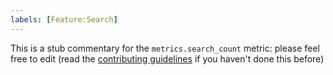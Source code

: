 ```yaml
---
labels: [Feature:Search]
---
```


This is a stub commentary for the `metrics.search_count` metric: please feel free to edit (read the
[contributing guidelines](https://github.com/mozilla/glean-annotations/blob/main/CONTRIBUTING.md)
if you haven't done this before)
